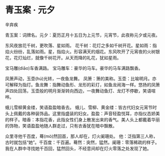 <link href="../../css/style.css" rel="stylesheet" type="text/css" />

# 青玉案 · 元夕

<span class="r">辛弃疾

<span class="comment">青玉案：词牌名。元夕：夏历正月十五日为上元节，元宵节，此夜称元夕或元夜。<div class="p">

东风夜放花千树，更吹落、星如雨。
<span class="comment">花千树：花灯之多如千树开花。星如雨：指焰火纷纷，乱落如雨。星，指焰火。形容满天的烟花。<span class="translation">东风吹开了元宵夜的火树银花，花灯灿烂，就像千树花开。从天而降的礼花，犹如星雨。

宝马雕(diāo)车香满路。
<span class="comment">宝马雕车：豪华的马车。豪华的马车满路飘香。

凤箫声动，玉壶(hú)光转，一夜鱼龙舞。
<span class="comment">凤箫：箫的美称。玉壶：比喻明月。亦可解释为指灯。鱼龙舞：指舞动鱼形、龙形的彩灯，如鱼龙闹海一样。<span class="translation">悠扬的凤箫声四处回荡，玉壶般的明月渐渐转向西边，一夜舞动鱼灯、龙灯不停歇，笑语喧哗。

蛾儿雪柳黄金缕，笑语盈盈暗香去。
<span class="comment">蛾儿、雪柳、黄金缕：皆古代妇女元宵节时头上佩戴的各种装饰品。这里指盛装的妇女。盈盈：声音轻盈悦耳，亦指仪态娇美的样子。暗香：本指花香，此指女性们身上散发出来的香气。<span class="translation">美人头上都戴着华丽的饰物，笑语盈盈地随人群走过，只有衣香犹在暗中飘散。

众里寻他千百度，蓦(mò)然回首，那人却在，灯火阑珊处。
<span class="comment">他：泛指第三人称，古时就包括“她”。千百度：千百遍。蓦然：突然，猛然。阑珊：零落稀疏的样子。<span class="translation">我在人群中寻找她千百回，猛然回头，不经意间却在灯火零落之处发现了她。
